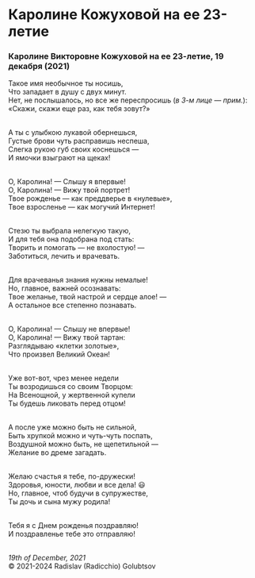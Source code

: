 <style>p{text-align:left}</style>
# Каролине Кожуховой на ее 23-летие

### Каролине Викторовне Кожуховой на ее 23-летие, 19 декабря (2021)

Такое имя необычное ты носишь,<br />
Что западает в душу с двух минут.<br />
Нет, не послышалось, но все же переспросишь (*в 3-м лице &mdash; прим.*):<br />
&laquo;Скажи, скажи еще раз, как тебя зовут?&raquo;

<br />А ты с улыбкою лукавой обернешься,<br />
Густые брови чуть расправишь неспеша,<br />
Слегка рукою губ своих коснешься &mdash;<br />
И ямочки взыграют на щеках!

<br />О, Каролина! &mdash; Слышу я впервые!<br />
О, Каролина! &mdash; Вижу твой портрет!<br />
Твое рожденье &mdash; как преддверье в &laquo;нулевые&raquo;,<br />
Твое взросленье &mdash; как могучий Интернет!

<br />Стезю ты выбрала нелегкую такую,<br />
И для тебя она подобрана под стать:<br />
Творить и помогать &mdash; не вхолостую! &mdash;<br />
Заботиться, лечить и врачевать.

<br />Для врачеванья знания нужны немалые!<br />
Но, главное, важней осознавать:<br />
Твое желанье, твой настрой и сердце алое! &mdash;<br />
А остальное все степенно познавать.

<br />О, Каролина! &mdash; Слышу не впервые!<br />
О, Каролина! &mdash; Вижу твой тартан:<br />
Разглядываю &laquo;клетки золотые&raquo;,<br />
Что произвел Великий Океан!

<br />Уже вот-вот, чрез менее недели<br />
Ты возродишься со своим Творцом:<br />
На Всенощной, у жертвенной купели<br />
Ты будешь ликовать перед отцом!

<br />А после уже можно быть не сильной,<br />
Быть хрупкой можно и чуть-чуть поспать,<br />
Воздушной можно быть, не щепетильной &mdash;<br />
Желание во дреме загадать.

<br />Желаю счастья я тебе, по-дружески!<br />
Здоровья, юности, любви и все дела! :smiley:<br />
Но, главное, чтоб будучи в супружестве,<br />
Ты дочь и сына мужу родила!

<br />Тебя я с Днем рожденья поздравляю!<br />
И поздравленье тебе это отправляю!

<br />*19th of December, 2021*<br />
&copy; 2021-2024 Radislav (Radicchio) Golubtsov
